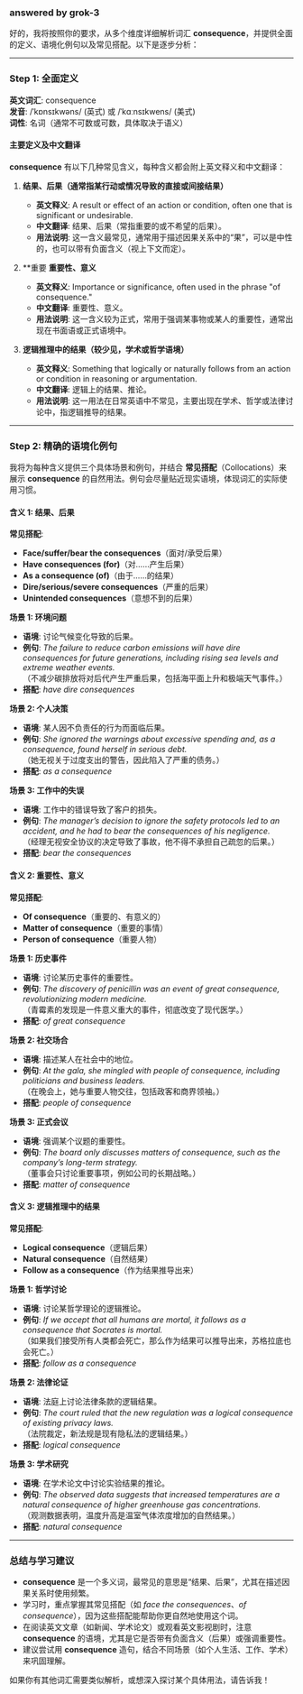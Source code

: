 ### answered by grok-3
好的，我将按照你的要求，从多个维度详细解析词汇 **consequence**，并提供全面的定义、语境化例句以及常见搭配。以下是逐步分析：

---

### Step 1: 全面定义

**英文词汇**: consequence  
**发音**: /ˈkɒnsɪkwəns/ (英式) 或 /ˈkɑːnsɪkwens/ (美式)  
**词性**: 名词（通常不可数或可数，具体取决于语义）

#### 主要定义及中文翻译
**consequence** 有以下几种常见含义，每种含义都会附上英文释义和中文翻译：

1. **结果、后果（通常指某行动或情况导致的直接或间接结果）**  
   - **英文释义**: A result or effect of an action or condition, often one that is significant or undesirable.  
   - **中文翻译**: 结果、后果（常指重要的或不希望的后果）。  
   - **用法说明**: 这一含义最常见，通常用于描述因果关系中的“果”，可以是中性的，也可以带有负面含义（视上下文而定）。  

2. **重要 **重要性、意义**  
   - **英文释义**: Importance or significance, often used in the phrase "of consequence."  
   - **中文翻译**: 重要性、意义。  
   - **用法说明**: 这一含义较为正式，常用于强调某事物或某人的重要性，通常出现在书面语或正式语境中。  

3. **逻辑推理中的结果（较少见，学术或哲学语境）**  
   - **英文释义**: Something that logically or naturally follows from an action or condition in reasoning or argumentation.  
   - **中文翻译**: 逻辑上的结果、推论。  
   - **用法说明**: 这一用法在日常英语中不常见，主要出现在学术、哲学或法律讨论中，指逻辑推导的结果。  

---

### Step 2: 精确的语境化例句

我将为每种含义提供三个具体场景和例句，并结合 **常见搭配**（Collocations）来展示 **consequence** 的自然用法。例句会尽量贴近现实语境，体现词汇的实际使用习惯。

#### 含义 1: 结果、后果
**常见搭配**:  
- **Face/suffer/bear the consequences**（面对/承受后果）  
- **Have consequences (for)**（对……产生后果）  
- **As a consequence (of)**（由于……的结果）  
- **Dire/serious/severe consequences**（严重的后果）  
- **Unintended consequences**（意想不到的后果）

**场景 1: 环境问题**  
- **语境**: 讨论气候变化导致的后果。  
- **例句**: *The failure to reduce carbon emissions will have dire consequences for future generations, including rising sea levels and extreme weather events.*  
  （不减少碳排放将对后代产生严重后果，包括海平面上升和极端天气事件。）  
- **搭配**: *have dire consequences*  

**场景 2: 个人决策**  
- **语境**: 某人因不负责任的行为而面临后果。  
- **例句**: *She ignored the warnings about excessive spending and, as a consequence, found herself in serious debt.*  
  （她无视关于过度支出的警告，因此陷入了严重的债务。）  
- **搭配**: *as a consequence*  

**场景 3: 工作中的失误**  
- **语境**: 工作中的错误导致了客户的损失。  
- **例句**: *The manager’s decision to ignore the safety protocols led to an accident, and he had to bear the consequences of his negligence.*  
  （经理无视安全协议的决定导致了事故，他不得不承担自己疏忽的后果。）  
- **搭配**: *bear the consequences*  

#### 含义 2: 重要性、意义
**常见搭配**:  
- **Of consequence**（重要的、有意义的）  
- **Matter of consequence**（重要的事情）  
- **Person of consequence**（重要人物）  

**场景 1: 历史事件**  
- **语境**: 讨论某历史事件的重要性。  
- **例句**: *The discovery of penicillin was an event of great consequence, revolutionizing modern medicine.*  
  （青霉素的发现是一件意义重大的事件，彻底改变了现代医学。）  
- **搭配**: *of great consequence*  

**场景 2: 社交场合**  
- **语境**: 描述某人在社会中的地位。  
- **例句**: *At the gala, she mingled with people of consequence, including politicians and business leaders.*  
  （在晚会上，她与重要人物交往，包括政客和商界领袖。）  
- **搭配**: *people of consequence*  

**场景 3: 正式会议**  
- **语境**: 强调某个议题的重要性。  
- **例句**: *The board only discusses matters of consequence, such as the company’s long-term strategy.*  
  （董事会只讨论重要事项，例如公司的长期战略。）  
- **搭配**: *matter of consequence*  

#### 含义 3: 逻辑推理中的结果
**常见搭配**:  
- **Logical consequence**（逻辑后果）  
- **Natural consequence**（自然结果）  
- **Follow as a consequence**（作为结果推导出来）  

**场景 1: 哲学讨论**  
- **语境**: 讨论某哲学理论的逻辑推论。  
- **例句**: *If we accept that all humans are mortal, it follows as a consequence that Socrates is mortal.*  
  （如果我们接受所有人类都会死亡，那么作为结果可以推导出来，苏格拉底也会死亡。）  
- **搭配**: *follow as a consequence*  

**场景 2: 法律论证**  
- **语境**: 法庭上讨论法律条款的逻辑结果。  
- **例句**: *The court ruled that the new regulation was a logical consequence of existing privacy laws.*  
  （法院裁定，新法规是现有隐私法的逻辑结果。）  
- **搭配**: *logical consequence*  

**场景 3: 学术研究**  
- **语境**: 在学术论文中讨论实验结果的推论。  
- **例句**: *The observed data suggests that increased temperatures are a natural consequence of higher greenhouse gas concentrations.*  
  （观测数据表明，温度升高是温室气体浓度增加的自然结果。）  
- **搭配**: *natural consequence*  

---

### 总结与学习建议
- **consequence** 是一个多义词，最常见的意思是“结果、后果”，尤其在描述因果关系时使用频繁。  
- 学习时，重点掌握其常见搭配（如 *face the consequences*、*of consequence*），因为这些搭配能帮助你更自然地使用这个词。  
- 在阅读英文文章（如新闻、学术论文）或观看英文影视剧时，注意 **consequence** 的语境，尤其是它是否带有负面含义（后果）或强调重要性。  
- 建议尝试用 **consequence** 造句，结合不同场景（如个人生活、工作、学术）来巩固理解。

如果你有其他词汇需要类似解析，或想深入探讨某个具体用法，请告诉我！
